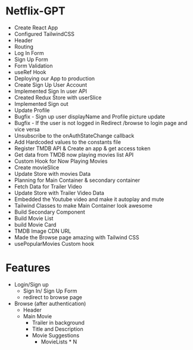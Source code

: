 # Netflix-GPT

- Create React App
- Configured TailwindCSS
- Header
- Routing
- Log In Form
- Sign Up Form
- Form Validation
- useRef Hook
- Deploying our App to production
- Create Sign Up User Account
- Implemented Sign In user API
- Created Redux Store with userSlice
- Implemented Sign out
- Update Profile
- Bugfix - Sign up user displayName and Profile picture update
- Bugfix - If the user is not logged in Redirect /browse to login page and vice versa
- Unsubscribe to the onAuthStateChange callback
- Add Hardcoded values to the constants file
- Register TMDB API & Create an app & get access token
- Get data from TMDB now playing movies list API
- Custom Hook for Now Playing Movies
- Create movieSlice
- Update Store with movies Data
- Planning for Main Container & secondary container
- Fetch Data for Trailer Video
- Update Store with Trailer Video Data
- Embedded the Youtube video and make it autoplay and mute
- Tailwind Classes to make Main Container look awesome
- Build Secondary Component
- Build Movie List
- build Movie Card
- TMDB Image CDN URL
- Made the Browse page amazing with Tailwind CSS
- usePopularMovies Custom hook


# Features

- Login/Sign up
    - Sign In/ Sign Up Form
    - redirect to browse page
- Browse (after authentication)
    - Header
    - Main Movie
        - Trailer in background
        - Title and Description
        - Movie Suggestions
            - MovieLists * N